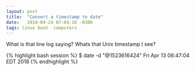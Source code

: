 ```yaml
---
layout: post
title:  "Convert a timestamp to date"
date:   2018-04-24 07:04:16 -0300
tags: linux bash  computers
---
```

What is that line log saying? Whats that Unix timestamp I see?

{% highlight bash session %}
$ date -d "@1523616424"
Fri Apr 13 06:47:04 EDT 2018
{% endhighlight %}
